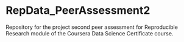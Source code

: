 RepData_PeerAssessment2
=======================

Repository for the project second peer assessment for Reproducible Research module of the Coursera Data Science Certificate course.
